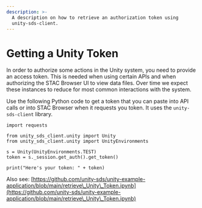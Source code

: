 ```yaml
---
description: >-
  A description on how to retrieve an authorization token using
  unity-sds-client.
---
```


# Getting a Unity Token

In order to authorize some actions in the Unity system, you need to provide an access token. This is needed when using certain APIs and when authorizing the STAC Browser UI to view data files. Over time we expect these instances to reduce for most common interactions with the system.

Use the following Python code to get a token that you can paste into API calls or into STAC Browser when it requests you token. It uses the `unity-sds-client` library.

```
import requests

from unity_sds_client.unity import Unity
from unity_sds_client.unity import UnityEnvironments

s = Unity(UnityEnvironments.TEST)
token = s._session.get_auth().get_token()

print("Here's your token: " + token)
```

Also see: [https://github.com/unity-sds/unity-example-application/blob/main/retrieve\_Unity\_Token.ipynb](https://github.com/unity-sds/unity-example-application/blob/main/retrieve\_Unity\_Token.ipynb)
